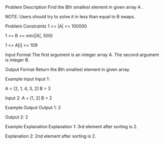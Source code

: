 Problem Description
Find the Bth smallest element in given array A .

NOTE: Users should try to solve it in less than equal to B swaps.

Problem Constraints
1 <= |A| <= 100000

1 <= B <= min(|A|, 500)

1 <= A[i] <= 109

Input Format
The first argument is an integer array A.
The second argument is integer B.

Output Format
Return the Bth smallest element in given array.

Example Input
Input 1:

A = [2, 1, 4, 3, 2]
B = 3

Input 2:
A = [1, 2]
B = 2

Example Output
Output 1:
 2

Output 2:
 2

Example Explanation
Explanation 1:
3rd element after sorting is 2.

Explanation 2:
2nd element after sorting is 2.

